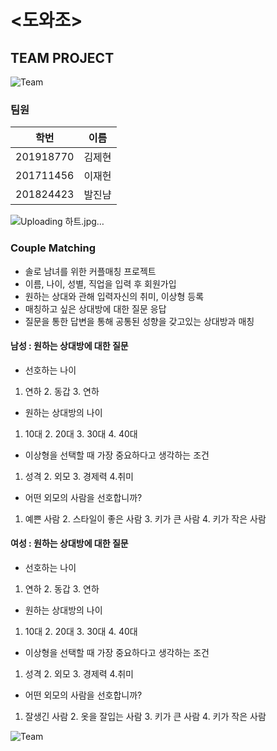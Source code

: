 # <도와조>
## **TEAM PROJECT**


![Team](https://user-images.githubusercontent.com/65211547/83039463-2de9b780-a079-11ea-8a5f-d658569eca4b.png)

### **팀원**
|  학번  | 이름  |
|------  |-----|
|201918770|김제현|
|201711456|이재헌|
|201824423|발진냠|

![Uploading 하트.jpg…]()

### **Couple Matching**
 * 솔로 남녀를 위한 커플매칭 프로젝트
 * 이름, 나이, 성별, 직업을 입력 후 회원가입
 * 원하는 상대와 관해 입력자신의 취미, 이상형 등록 
 * 매칭하고 싶은 상대방에 대한 질문 응답
 * 질문을 통한 답변을 통해 공통된 성향을 갖고있는 상대방과 매칭


#### 남성 : 원하는 상대방에 대한 질문
 * 선호하는 나이
  1. 연하 2. 동갑 3. 연하
 
 * 원하는 상대방의 나이
  1. 10대 2. 20대 3. 30대 4. 40대
 
 * 이상형을 선택할 때 가장 중요하다고 생각하는 조건
  1. 성격 2. 외모 3. 경제력 4.취미
 
 * 어떤 외모의 사람을 선호합니까?
  1. 예쁜 사람 2. 스타일이 좋은 사람 3. 키가 큰 사람 4. 키가 작은 사람
 
 #### 여성 : 원하는 상대방에 대한 질문
 * 선호하는 나이
  1. 연하 2. 동갑 3. 연하
 
 * 원하는 상대방의 나이
  1. 10대 2. 20대 3. 30대 4. 40대
 
 * 이상형을 선택할 때 가장 중요하다고 생각하는 조건
  1. 성격 2. 외모 3. 경제력 4.취미
  
 * 어떤 외모의 사람을 선호합니까?
  1. 잘생긴 사람 2. 옷을 잘입는 사람 3. 키가 큰 사람 4. 키가 작은 사람
 
 

![Team](https://user-images.githubusercontent.com/65211547/83039463-2de9b780-a079-11ea-8a5f-d658569eca4b.png)

